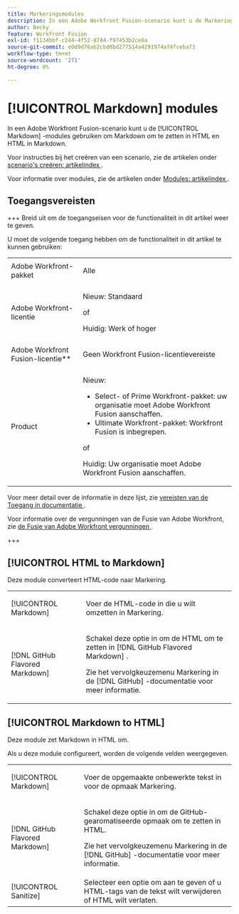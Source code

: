 ```yaml
---
title: Markeringsmodules
description: In een Adobe Workfront Fusion-scenario kunt u de Markeringen gebruiken om Markdown om te zetten in HTML en HTML in Markdown.
author: Becky
feature: Workfront Fusion
exl-id: f1134bbf-c244-4f52-8744-f97453b2ce8a
source-git-commit: e0d9d76ab2cbd8bd277514a4291974af4fceba73
workflow-type: tm+mt
source-wordcount: '271'
ht-degree: 0%

---
```


# [!UICONTROL Markdown] modules

In een Adobe Workfront Fusion-scenario kunt u de [!UICONTROL Markdown] -modules gebruiken om Markdown om te zetten in HTML en HTML in Markdown.

Voor instructies bij het creëren van een scenario, zie de artikelen onder [&#x200B; scenario&#39;s creëren: artikelindex &#x200B;](/help/workfront-fusion/create-scenarios/create-scenarios-toc.md).

Voor informatie over modules, zie de artikelen onder [&#x200B; Modules: artikelindex &#x200B;](/help/workfront-fusion/references/modules/modules-toc.md).

## Toegangsvereisten

+++ Breid uit om de toegangseisen voor de functionaliteit in dit artikel weer te geven.

U moet de volgende toegang hebben om de functionaliteit in dit artikel te kunnen gebruiken:

<table style="table-layout:auto">
 <col> 
 <col> 
 <tbody> 
  <tr> 
   <td role="rowheader">Adobe Workfront-pakket</td> 
   <td> <p>Alle</p> </td> 
  </tr> 
  <tr data-mc-conditions=""> 
   <td role="rowheader">Adobe Workfront-licentie</td> 
   <td> <p>Nieuw: Standaard</p><p>of</p><p>Huidig: Werk of hoger</p> </td> 
  </tr> 
  <tr> 
   <td role="rowheader">Adobe Workfront Fusion-licentie**</td> 
   <td>
   <p>Geen Workfront Fusion-licentievereiste</p>
   </td> 
  </tr> 
  <tr> 
   <td role="rowheader">Product</td> 
   <td>
   <p>Nieuw:</p> <ul><li>Select- of Prime Workfront-pakket: uw organisatie moet Adobe Workfront Fusion aanschaffen.</li><li>Ultimate Workfront-pakket: Workfront Fusion is inbegrepen.</li></ul>
   <p>of</p>
   <p>Huidig: Uw organisatie moet Adobe Workfront Fusion aanschaffen.</p>
   </td> 
  </tr>
 </tbody> 
</table>

Voor meer detail over de informatie in deze lijst, zie [&#x200B; vereisten van de Toegang in documentatie &#x200B;](/help/workfront-fusion/references/licenses-and-roles/access-level-requirements-in-documentation.md).

Voor informatie over de vergunningen van de Fusie van Adobe Workfront, zie [&#x200B; de Fusie van Adobe Workfront vergunningen &#x200B;](/help/workfront-fusion/set-up-and-manage-workfront-fusion/licensing-operations-overview/license-automation-vs-integration.md).

+++

## [!UICONTROL HTML to Markdown]

Deze module converteert HTML-code naar Markering.

<table style="table-layout:auto"> 
 <col> 
 <col> 
 <tbody> 
  <tr> 
   <td role="rowheader">[!UICONTROL Markdown]</td> 
   <td> <p>Voer de HTML-code in die u wilt omzetten in Markering.</p> </td> 
  </tr> 
  <tr> 
   <td role="rowheader">[!DNL GitHub Flavored Markdown] </td> 
   <td> <p>Schakel deze optie in om de HTML om te zetten in [!DNL GitHub Flavored Markdown] .</p> <p>Zie het vervolgkeuzemenu Markering in de [!DNL GitHub] -documentatie voor meer informatie.</p> </td> 
  </tr> 
 </tbody> 
</table>

## [!UICONTROL Markdown to HTML]

Deze module zet Markdown in HTML om.

Als u deze module configureert, worden de volgende velden weergegeven.

<table style="table-layout:auto"> 
 <col> 
 <col> 
 <tbody> 
  <tr> 
   <td role="rowheader">[!UICONTROL Markdown]</td> 
   <td> <p>Voer de opgemaakte onbewerkte tekst in voor de opmaak Markering.</p> </td> 
  </tr> 
  <tr> 
   <td role="rowheader">[!DNL GitHub Flavored Markdown] </td> 
   <td> <p>Schakel deze optie in om de GitHub-gearomatiseerde opmaak om te zetten in HTML.</p> <p>Zie het vervolgkeuzemenu Markering in de [!DNL GitHub] -documentatie voor meer informatie.</p> </td> 
  </tr> 
  <tr> 
   <td role="rowheader">[!UICONTROL Sanitize]</td> 
   <td>Selecteer een optie om aan te geven of u HTML-tags van de tekst wilt verwijderen of HTML wilt verlaten.</td> 
  </tr> 
 </tbody> 
</table>
